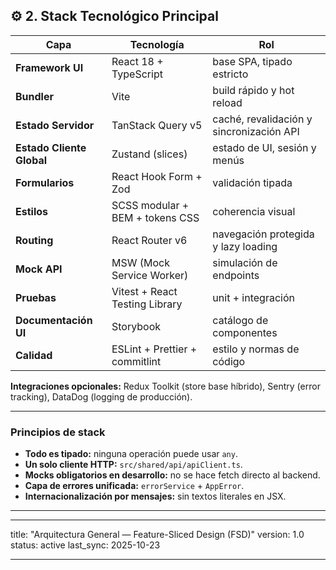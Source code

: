 ## ⚙️ 2. Stack Tecnológico Principal

| Capa                      | Tecnología                      | Rol                                      |
| ------------------------- | ------------------------------- | ---------------------------------------- |
| **Framework UI**          | React 18 + TypeScript           | base SPA, tipado estricto                |
| **Bundler**               | Vite                            | build rápido y hot reload                |
| **Estado Servidor**       | TanStack Query v5               | caché, revalidación y sincronización API |
| **Estado Cliente Global** | Zustand (slices)                | estado de UI, sesión y menús             |
| **Formularios**           | React Hook Form + Zod           | validación tipada                        |
| **Estilos**               | SCSS modular + BEM + tokens CSS | coherencia visual                        |
| **Routing**               | React Router v6                 | navegación protegida y lazy loading      |
| **Mock API**              | MSW (Mock Service Worker)       | simulación de endpoints                  |
| **Pruebas**               | Vitest + React Testing Library  | unit + integración                       |
| **Documentación UI**      | Storybook                       | catálogo de componentes                  |
| **Calidad**               | ESLint + Prettier + commitlint  | estilo y normas de código                |

**Integraciones opcionales:** Redux Toolkit (store base híbrido), Sentry (error tracking), DataDog (logging de producción).

---

### Principios de stack

- **Todo es tipado:** ninguna operación puede usar `any`.
- **Un solo cliente HTTP:** `src/shared/api/apiClient.ts`.
- **Mocks obligatorios en desarrollo:** no se hace fetch directo al backend.
- **Capa de errores unificada:** `errorService` + `AppError`.
- **Internacionalización por mensajes:** sin textos literales en JSX.

---

---

title: "Arquitectura General — Feature-Sliced Design (FSD)"
version: 1.0
status: active
last_sync: 2025-10-23

---
